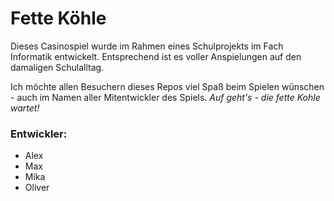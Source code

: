 # Fette Köhle

Dieses Casinospiel wurde im Rahmen eines Schulprojekts im Fach Informatik entwickelt.
Entsprechend ist es voller Anspielungen auf den damaligen Schulalltag.

Ich möchte allen Besuchern dieses Repos viel Spaß beim Spielen wünschen - auch im Namen aller Mitentwickler des Spiels.
*Auf geht's - die fette Kohle wartet!*

### Entwickler:
- Alex
- Max
- Mika
- Oliver